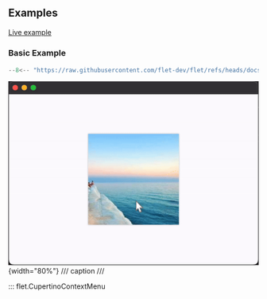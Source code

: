 ## Examples

[Live example](https://flet-controls-gallery.fly.dev/dialogs/cupertinocontextmenu)

### Basic Example

```python
--8<-- "https://raw.githubusercontent.com/flet-dev/flet/refs/heads/docs/sdk/python/examples/python/controls/cupertino-context-menu/basic.py"
```

![basic](https://raw.githubusercontent.com/flet-dev/flet/docs/sdk/python/examples/python/controls/cupertino-context-menu/media/basic.gif){width="80%"}
/// caption
///


::: flet.CupertinoContextMenu
